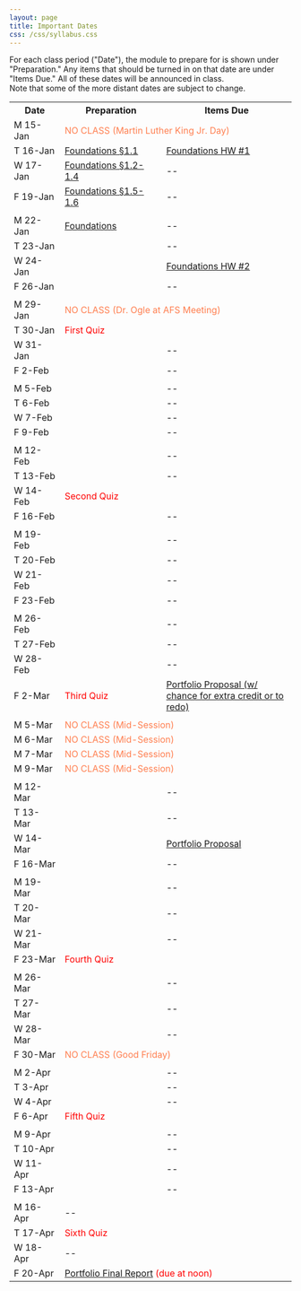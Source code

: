 ```yaml
---
layout: page
title: Important Dates
css: /css/syllabus.css
---
```


<div class="alert alert-info">
For each class period ("Date"), the module to prepare for is shown under "Preparation." Any items that should be turned in on that date are under "Items Due." All of these dates will be announced in class.
</div>

<div class="alert alert-warning">
Note that some of the more distant dates are subject to change.
</div>

<table width="100%">
<tr><th width="18%">Date</th><th width="36%">Preparation</th><th width="46%">Items Due</th></tr>
<!---
<tr><td>W 10-Jan</td>
    <td><a href="../book/Foundations.pdf">Foundations Intro &para;</a><br><a href="Syllabus-Current">Syllabus</a></td>
    <td>--</td></tr>
<tr><td>F 12-Jan</td>
    <td><a href="../book/Foundations.pdf">Foundations &sect;1.1</a></td>
    <td>--</td></tr>
<tr><td></td><td></td><td></td></tr>
--->

<tr><td>M 15-Jan</td>
    <td colspan="2"><span style="color:coral">NO CLASS (Martin Luther King Jr. Day)</span></td></tr>
<tr><td>T 16-Jan</td>
    <td><a href="../book/Foundations.pdf">Foundations &sect;1.1</a></td>
    <td><a href="../modules/LMFoundations/HW1.html">Foundations HW #1</a></td></tr>
<tr><td>W 17-Jan</td>
    <td><a href="../book/Foundations.pdf">Foundations &sect;1.2-1.4</a></td>
    <td>--</td></tr>
<tr><td>F 19-Jan</td>
    <td><a href="../book/Foundations.pdf">Foundations &sect;1.5-1.6</a></td>
    <td>--</td></tr>
<tr><td></td><td></td><td></td></tr>

<tr><td>M 22-Jan</td>
    <td><a href="../book/Foundations.pdf">Foundations</a></td>
    <td>--</td></tr>
<tr><td>T 23-Jan</td>
    <td></td>
    <td>--</td></tr>
<tr><td>W 24-Jan</td>
    <td></td>
    <td><a href="../modules/LMFoundations/HW2.html">Foundations HW #2</a></td></tr>
<tr><td>F 26-Jan</td>
    <td></td>
    <td>--</td></tr>
<tr><td></td><td></td><td></td></tr>

<tr><td>M 29-Jan</td>
    <td colspan="2"><span style="color:coral">NO CLASS (Dr. Ogle at AFS Meeting)</span></td></tr>
<tr><td>T 30-Jan</td>
    <td colspan="2"><span style="color:red">First Quiz</span></td></tr>
<tr><td>W 31-Jan</td>
    <td></td>
    <td>--</td></tr>
<tr><td>F 2-Feb</td>
    <td></td>
    <td>--</td></tr>
<tr><td></td><td></td><td></td></tr>

<tr><td>M 5-Feb</td>
    <td></td>
    <td>--</td></tr>
<tr><td>T 6-Feb</td>
    <td></td>
    <td>--</td></tr>
<tr><td>W 7-Feb</td>
    <td></td>
    <td>--</td></tr>
<tr><td>F 9-Feb</td>
    <td></td>
    <td>--</td></tr>
<tr><td></td><td></td><td></td></tr>

<tr><td>M 12-Feb</td>
    <td></td>
    <td>--</td></tr>
<tr><td>T 13-Feb</td>
    <td></td>
    <td>--</td></tr>
<tr><td>W 14-Feb</td>
    <td colspan="2"><span style="color:red">Second Quiz</span></td></tr>
<tr><td>F 16-Feb</td>
    <td></td>
    <td>--</td></tr>
<tr><td></td><td></td><td></td></tr>

<tr><td>M 19-Feb</td>
    <td></td>
    <td>--</td></tr>
<tr><td>T 20-Feb</td>
    <td></td>
    <td>--</td></tr>
<tr><td>W 21-Feb</td>
    <td></td>
    <td>--</td></tr>
<tr><td>F 23-Feb</td>
    <td></td>
    <td>--</td></tr>
<tr><td></td><td></td><td></td></tr>

<tr><td>M 26-Feb</td>
    <td></td>
    <td>--</td></tr>
<tr><td>T 27-Feb</td>
    <td></td>
    <td>--</td></tr>
<tr><td>W 28-Feb</td>
    <td></td>
    <td>--</td></tr>
<tr><td>F 2-Mar</td>
    <td><span style="color:red">Third Quiz</span></td>
    <td><a href="Syllabus-Current.html#portfolio">Portfolio Proposal (w/ chance for extra credit or to redo)</a></td></tr>
<tr><td></td><td></td><td></td></tr>

<tr><td>M 5-Mar</td>
    <td colspan="2"><span style="color:coral">NO CLASS (Mid-Session)</span></td></tr>
<tr><td>M 6-Mar</td>
    <td colspan="2"><span style="color:coral">NO CLASS (Mid-Session)</span></td></tr>
<tr><td>M 7-Mar</td>
    <td colspan="2"><span style="color:coral">NO CLASS (Mid-Session)</span></td></tr>
<tr><td>M 9-Mar</td>
    <td colspan="2"><span style="color:coral">NO CLASS (Mid-Session)</span></td></tr>
<tr><td></td><td></td><td></td></tr>

<tr><td>M 12-Mar</td>
    <td></td>
    <td>--</td></tr>
<tr><td>T 13-Mar</td>
    <td></td>
    <td>--</td></tr>
<tr><td>W 14-Mar</td>
    <td></td>
    <td><a href="Syllabus-Current.html#portfolio">Portfolio Proposal</a></td></tr>
<tr><td>F 16-Mar</td>
    <td></td>
    <td>--</td></tr>
<tr><td></td><td></td><td></td></tr>

<tr><td>M 19-Mar</td>
    <td></td>
    <td>--</td></tr>
<tr><td>T 20-Mar</td>
    <td></td>
    <td>--</td></tr>
<tr><td>W 21-Mar</td>
    <td></td>
    <td>--</td></tr>
<tr><td>F 23-Mar</td>
    <td colspan="2"><span style="color:red">Fourth Quiz</span></td></tr>
<tr><td></td><td></td><td></td></tr>

<tr><td>M 26-Mar</td>
    <td></td>
    <td>--</td></tr>
<tr><td>T 27-Mar</td>
    <td></td>
    <td>--</td></tr>
<tr><td>W 28-Mar</td>
    <td></td>
    <td>--</td></tr>
<tr><td>F 30-Mar</td>
    <td colspan="2"><span style="color:coral">NO CLASS (Good Friday)</span></td></tr>
<tr><td></td><td></td><td></td></tr>

<tr><td>M 2-Apr</td>
    <td></td>
    <td>--</td></tr>
<tr><td>T 3-Apr</td>
    <td></td>
    <td>--</td></tr>
<tr><td>W 4-Apr</td>
    <td></td>
    <td>--</td></tr>
<tr><td>F 6-Apr</td>
    <td colspan="2"><span style="color:red">Fifth Quiz</span></td></tr>
<tr><td></td><td></td><td></td></tr>

<tr><td>M 9-Apr</td>
    <td></td>
    <td>--</td></tr>
<tr><td>T 10-Apr</td>
    <td></td>
    <td>--</td></tr>
<tr><td>W 11-Apr</td>
    <td></td>
    <td>--</td></tr>
<tr><td>F 13-Apr</td>
    <td></td>
    <td>--</td></tr>
<tr><td></td><td></td><td></td></tr>

<tr><td>M 16-Apr</td>
    <td colspan="2">--</td></tr>
<tr><td>T 17-Apr</td>
    <td colspan="2"><span style="color:red">Sixth Quiz</span></td></tr>
<tr><td>W 18-Apr</td>
    <td colspan="2">--</td></tr>
<tr><td>F 20-Apr</td>
    <td colspan="2"><span style="color:red"><a href="Syllabus-Current.html#portfolio">Portfolio Final Report</a> (due at noon)</span></td></tr>
</table>
